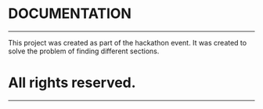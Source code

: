 DOCUMENTATION
===

------
This project was created as part of the hackathon event. It was created to solve the problem of finding different sections.

All rights reserved.
===

------
